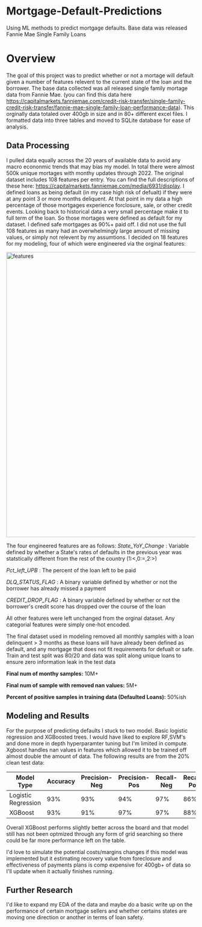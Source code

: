 # Mortgage-Default-Predictions
Using ML methods to predict mortgage defaults. Base data was released Fannie Mae Single Family Loans

# Overview #
The goal of this project was to predict whether or not a mortage will default given a number of features relevent to the current state of the loan and the borrower. The base data collected was all released single family mortage data from Fannie Mae. (you can find this data here https://capitalmarkets.fanniemae.com/credit-risk-transfer/single-family-credit-risk-transfer/fannie-mae-single-family-loan-performance-data). This orginally data totaled over 400gb in size and in 80+ different excel files. I formatted data into three tables and moved to SQLite database for ease of analysis. 

## Data Processing ##
I pulled data equally across the 20 years of available data to avoid any macro econonmic trends that may bias my model. In total there were almost 500k unique mortages with monthy updates through 2022. The original dataset includes 108 features per entry. You can find the full descriptions of these here: https://capitalmarkets.fanniemae.com/media/6931/display. I defined loans as being default (in my case high risk of defualt) if they were at any point 3 or more months deliquent. At that point in my data a high percentage of those mortgages experience forclosure, sale, or other credit events. Looking back to historical data a very small percentage make it to full term of the loan. So those mortages were defined as default for my dataset. I defined safe mortgages as 90%+ paid off. I did not use the full 108 features as many had an overwhelmingly large amount of missing values, or simply not relevent by my assumtions. I decided on 18 features for my modeling, four of which were engineered via the orginal features:

<img width="756" alt="features" src="https://github.com/JoeyNiestroy/Mortgage-Default-Predictions/assets/106636917/c6a3498a-cd99-4f12-a4dc-625e8bb9b025">

The four engineered features are as follows: 
_State_YoY_Change_ : Variable defined by whether a State's rates of defaults in the previous year was statstically different from the rest of the country (1:<,0:=,2:>)

_Pct_left_UPB_ : The percent of the loan left to be paid

_DLQ_STATUS_FLAG_ : A binary variable defined by whether or not the borrower has already missed a payment

_CREDIT_DROP_FLAG_ : A binary variable defined by whether or not the borrower's credit score has dropped over the course of the loan

All other features were left unchanged from the orginal dataset. Any categorial features were simply one-hot encoded.

The final dataset used in modeling removed all monthly samples with a loan delinquent > 3 months as these loans will have already been defined as default, and any mortgage that does not fit requirements for defualt or safe. Train and test split was 80/20 and data was split along unique loans to ensure zero information leak in the test data

**Final num of monthy samples:** 10M+

**Final num of sample with removed nan values:** 5M+

**Percent of positive samples in training data (Defaulted Loans):** 50%ish


## Modeling and Results ##

For the purpose of predicting defaults I stuck to two model. Basic logistic regression and XGBoosted trees. I would have liked to explore RF,SVM's and done more in depth hyperparamter tuning but I'm limited in compute. Xgboost handles nan values in features which allowed it to be trained off almost double the amount of data. 
The following results are from the 20% clean test data:

Model Type    |  Accuracy    | Precision-Neg | Precision-Pos | Recall-Neg | Recall-Pos
------------- | -------------| ---------     | ---------     | ---------- | --------- |
Logistic Regression  | 93%     | 93%           |    94%       |  97%       |   86% 
XGBoost  |     93%       |    91%            |   97%        |  97%     | 88%

Overall XGBoost performs slightly better across the board and that model still has not been optmized through any form of grid searching so there could be far more performance left on the table.

I'd love to simulate the potential costs/margins changes if this model was implemented but it estimating recovery value from foreclosure and effectiveness of payments plans is comp expensive for 400gb+ of data so I'll update when it actually finishes running.  

## Further Research ##
I'd like to expand my EDA of the data and maybe do a basic write up on the performance of certain mortgage sellers and whether certains states are moving one direction or another in terms of loan safety.
